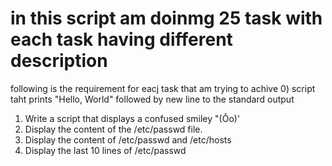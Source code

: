 # in this script am doinmg 25 task with each task having different description

following is the requirement for eacj task that am trying to achive
0) script taht prints "Hello, World" followed by new line to the standard output
1) Write a script that displays a confused smiley "(Ôo)'
2) Display the content of the /etc/passwd file.
3) Display the content of /etc/passwd and /etc/hosts
4) Display the last 10 lines of /etc/passwd